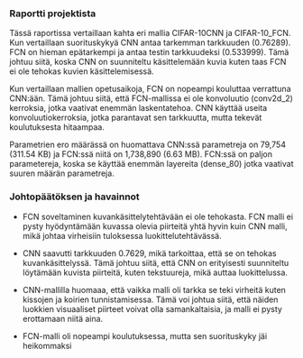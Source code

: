 ### Raportti projektista
Tässä raportissa vertaillaan kahta eri mallia CIFAR-10CNN ja CIFAR-10_FCN. Kun vertaillaan suorituskykyä CNN antaa tarkemman tarkkuuden        (0.76289). FCN on hieman epätarkempi ja antaa testin tarkkuudeksi (0.533999). Tämä johtuu siitä, koska CNN on suunniteltu käsittelemään kuvia kuten taas FCN ei ole tehokas kuvien käsittelemisessä. 

Kun vertaillaan mallien opetusaikoja, FCN on nopeampi kouluttaa verrattuna CNN:ään. Tämä johtuu siitä, että FCN-mallissa ei ole konvoluutio (conv2d_2) kerroksia, jotka vaativat enemmän laskentatehoa. CNN käyttää useita konvoluutiokerroksia, jotka parantavat sen tarkkuutta, mutta tekevät koulutuksesta hitaampaa.

Parametrien ero määrässä on huomattava CNN:ssä parametreja on 79,754 (311.54 KB) ja FCN:ssä niitä on 1,738,890 (6.63 MB). FCN:ssä on paljon parametereja, koska se käyttää enemmän layereita (dense_80) jotka vaativat suuren määrän parametreja.

### Johtopäätöksen ja havainnot
* FCN soveltaminen kuvankäsittelytehtävään ei ole tehokasta. FCN malli ei pysty hyödyntämään kuvassa olevia piirteitä yhtä hyvin kuin CNN malli, mikä johtaa virheisiin tuloksessa luokittelutehtävässä.

* CNN saavutti tarkkuuden 0.7629, mikä tarkoittaa, että se on tehokas kuvankäsittelyssä. Tämä johtuu siitä, että CNN on erityisesti suunniteltu löytämään kuvista piirteitä, kuten tekstuureja, mikä auttaa luokittelussa.

* CNN-mallilla huomaaa, että vaikka malli oli tarkka se teki virheitä  kuten kissojen ja koirien tunnistamisessa. Tämä voi johtua siitä, että näiden luokkien visuaaliset piirteet voivat olla samankaltaisia, ja malli ei pysty erottamaan niitä aina.

* FCN-malli oli nopeampi koulutuksessa, mutta sen suorituskyky jäi heikommaksi
